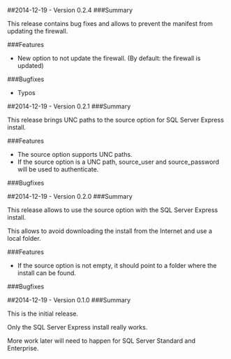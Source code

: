 ##2014-12-19 - Version 0.2.4
###Summary

 This release contains bug fixes and allows to prevent the manifest from updating the firewall.

###Features
- New option to not update the firewall. (By default: the firewall is updated)

###Bugfixes
- Typos


##2014-12-19 - Version 0.2.1
###Summary

 This release brings UNC paths to the source option for SQL Server Express install.

###Features
- The source option supports UNC paths.
- If the source option is a UNC path, source_user and source_password will be used to authenticate.

###Bugfixes


##2014-12-19 - Version 0.2.0
###Summary

This release allows to use the source option with the SQL Server Express install.

This allows to avoid downloading the install from the Internet and use a local folder.

###Features
- If the source option is not empty, it should point to a folder where the install can be found.

###Bugfixes



##2014-12-19 - Version 0.1.0
###Summary

This is the initial release.

Only the SQL Server Express install really works.

More work later will need to happen for SQL Server Standard and Enterprise.
